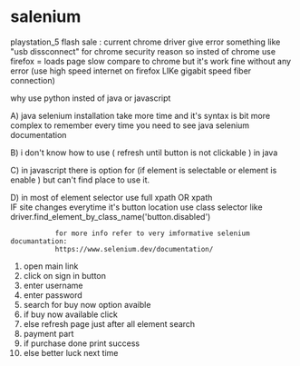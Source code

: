 # salenium
playstation_5 flash sale
: current chrome driver give error something like "usb dissconnect" for chrome security reason so insted of chrome use firefox = loads page slow compare to chrome but it's work fine without any error (use high speed internet on firefox LIKe gigabit speed fiber connection)

why use python insted of java or javascript



A) java selenium installation take more time and it's syntax is bit more complex to remember every time you need to see java selenium documentation 


B) i don't know how to use ( refresh until button is not clickable ) in java  


C) in javascript there is option for (if element is selectable or element is enable )  but can't find place to use it.



D) in most of element selector use full xpath OR xpath  
               IF  site changes everytime it's button location use  class selector like      driver.find_element_by_class_name('button.disabled')
               
               
               
               
               for more info refer to very imformative selenium documantation:
               https://www.selenium.dev/documentation/

1) open main link
2) click on sign in button
3) enter username
4) enter password
5) search for buy now option avaible
6) if buy now available click 
7) else refresh page just after all element search
8) payment part
9) if purchase done print success
10) else better luck next time
